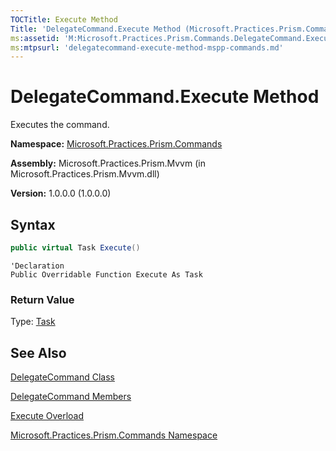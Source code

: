 ```yaml
---
TOCTitle: Execute Method
Title: 'DelegateCommand.Execute Method (Microsoft.Practices.Prism.Commands)'
ms:assetid: 'M:Microsoft.Practices.Prism.Commands.DelegateCommand.Execute'
ms:mtpsurl: 'delegatecommand-execute-method-mspp-commands.md'
---
```


# DelegateCommand.Execute Method

Executes the command.

**Namespace:** [Microsoft.Practices.Prism.Commands](/patterns-practices/reference/mspp-commands-namespace)

**Assembly:** Microsoft.Practices.Prism.Mvvm (in Microsoft.Practices.Prism.Mvvm.dll) 

**Version:** 1.0.0.0 (1.0.0.0)

## Syntax
```C#
public virtual Task Execute()
```

```VB
'Declaration
Public Overridable Function Execute As Task
```

### Return Value

Type: [Task](http://msdn.microsoft.com/en-us/library/dd235678)

## See Also

[DelegateCommand Class](/patterns-practices/reference/delegatecommand-class-mspp-commands)

[DelegateCommand Members](/patterns-practices/reference/delegatecommand-members-mspp-commands)

[Execute Overload](/patterns-practices/reference/execute-mthd)

[Microsoft.Practices.Prism.Commands Namespace](/patterns-practices/reference/mspp-commands-namespace)
